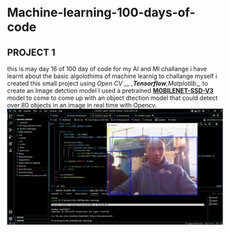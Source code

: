 # Machine-learning-100-days-of-code
## PROJECT 1
this is may day 16 of 100 day of code for my AI and Ml challange i have learnt about the basic algolothims of machine learnig 
to challange myself i created this small project using _Open CV __ ,__Tensorflow__,Matplotlib__, to create an Image detction model I used a pretrained [__MOBILENET-SSD-V3__](http://download.tensorflow.org/models/object_detection/ssd_mobilenet_v3_large_coco_2020_01_14.tar.gz)
model to come to come up with an object dtection model that could detect over 80 objects in an image in real time with Opencv.
![](https://github.com/Mainamathenge/Machine-learning-100-days-of-code/blob/main/iml%201.PNG)
